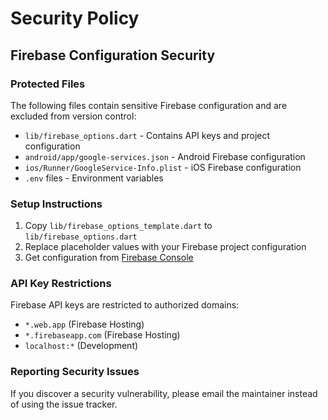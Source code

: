 # Security Policy

## Firebase Configuration Security

### Protected Files
The following files contain sensitive Firebase configuration and are excluded from version control:

- `lib/firebase_options.dart` - Contains API keys and project configuration
- `android/app/google-services.json` - Android Firebase configuration
- `ios/Runner/GoogleService-Info.plist` - iOS Firebase configuration
- `.env` files - Environment variables

### Setup Instructions

1. Copy `lib/firebase_options_template.dart` to `lib/firebase_options.dart`
2. Replace placeholder values with your Firebase project configuration
3. Get configuration from [Firebase Console](https://console.firebase.google.com/)

### API Key Restrictions

Firebase API keys are restricted to authorized domains:
- `*.web.app` (Firebase Hosting)
- `*.firebaseapp.com` (Firebase Hosting)
- `localhost:*` (Development)

### Reporting Security Issues

If you discover a security vulnerability, please email the maintainer instead of using the issue tracker.

